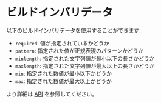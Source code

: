 # ビルドインバリデータ

以下のビルドインバリデータを使用することができます:

- `required`: 値が指定されているかどうか
- `pattern`: 指定された値が正規表現のパターンかどうか
- `minlength`: 指定された文字列値が最小以下の長さかどうか
- `maxlength`: 指定された文字列値が最大以上の長さかどうか
- `min`: 指定された数値が最小以下かどうか
- `max`: 指定された数値が最大以上かどうか

より詳細は [API](/api.html#ビルドインバリデータ) を参照してください。
